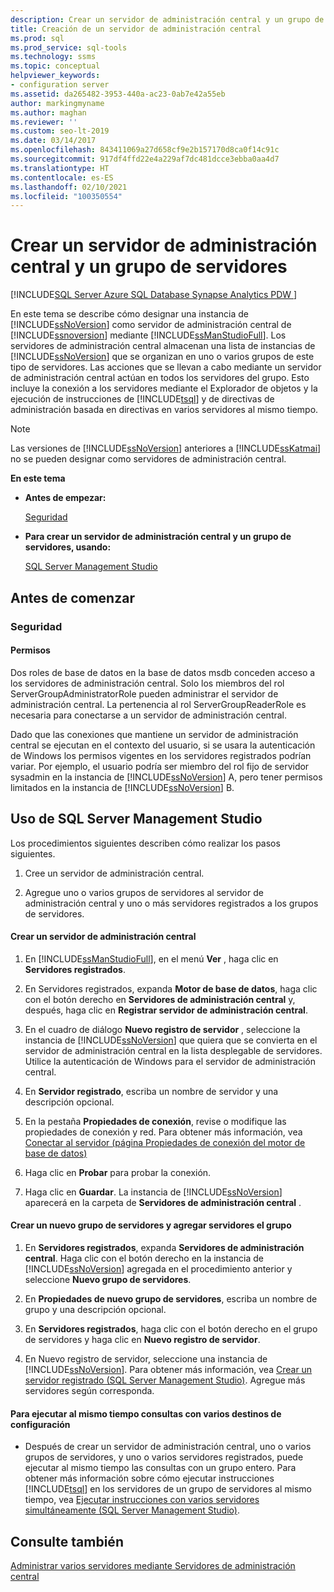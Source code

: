 ```yaml
---
description: Crear un servidor de administración central y un grupo de servidores
title: Creación de un servidor de administración central
ms.prod: sql
ms.prod_service: sql-tools
ms.technology: ssms
ms.topic: conceptual
helpviewer_keywords:
- configuration server
ms.assetid: da265482-3953-440a-ac23-0ab7e42a55eb
author: markingmyname
ms.author: maghan
ms.reviewer: ''
ms.custom: seo-lt-2019
ms.date: 03/14/2017
ms.openlocfilehash: 843411069a27d658cf9e2b157170d8ca0f14c91c
ms.sourcegitcommit: 917df4ffd22e4a229af7dc481dcce3ebba0aa4d7
ms.translationtype: HT
ms.contentlocale: es-ES
ms.lasthandoff: 02/10/2021
ms.locfileid: "100350554"
---
```

# <a name="create-a-central-management-server-and-server-group"></a>Crear un servidor de administración central y un grupo de servidores

[!INCLUDE[SQL Server Azure SQL Database Synapse Analytics PDW ](../../includes/applies-to-version/sql-asdb-asdbmi-asa-pdw.md)]

En este tema se describe cómo designar una instancia de [!INCLUDE[ssNoVersion](../../includes/ssnoversion-md.md)] como servidor de administración central de [!INCLUDE[ssnoversion](../../includes/ssnoversion-md.md)] mediante [!INCLUDE[ssManStudioFull](../../includes/ssmanstudiofull-md.md)]. Los servidores de administración central almacenan una lista de instancias de [!INCLUDE[ssNoVersion](../../includes/ssnoversion-md.md)] que se organizan en uno o varios grupos de este tipo de servidores. Las acciones que se llevan a cabo mediante un servidor de administración central actúan en todos los servidores del grupo. Esto incluye la conexión a los servidores mediante el Explorador de objetos y la ejecución de instrucciones de [!INCLUDE[tsql](../../includes/tsql-md.md)] y de directivas de administración basada en directivas en varios servidores al mismo tiempo.  
  
> [!NOTE]  
>  Las versiones de [!INCLUDE[ssNoVersion](../../includes/ssnoversion-md.md)] anteriores a [!INCLUDE[ssKatmai](../../includes/sskatmai-md.md)] no se pueden designar como servidores de administración central.  
  
 **En este tema**  
  
-   **Antes de empezar:**  
  
     [Seguridad](#Security)  
  
-   **Para crear un servidor de administración central y un grupo de servidores, usando:**  
  
     [SQL Server Management Studio](#SSMSProcedure)  
  
##  <a name="before-you-begin"></a><a name="BeforeYouBegin"></a> Antes de comenzar  
  
###  <a name="security"></a><a name="Security"></a> Seguridad  
  
####  <a name="permissions"></a><a name="Permissions"></a> Permisos  
 Dos roles de base de datos en la base de datos msdb conceden acceso a los servidores de administración central. Solo los miembros del rol ServerGroupAdministratorRole pueden administrar el servidor de administración central. La pertenencia al rol ServerGroupReaderRole es necesaria para conectarse a un servidor de administración central.  
  
 Dado que las conexiones que mantiene un servidor de administración central se ejecutan en el contexto del usuario, si se usara la autenticación de Windows los permisos vigentes en los servidores registrados podrían variar. Por ejemplo, el usuario podría ser miembro del rol fijo de servidor sysadmin en la instancia de [!INCLUDE[ssNoVersion](../../includes/ssnoversion-md.md)] A, pero tener permisos limitados en la instancia de [!INCLUDE[ssNoVersion](../../includes/ssnoversion-md.md)] B.  
  
##  <a name="using-sql-server-management-studio"></a><a name="SSMSProcedure"></a> Uso de SQL Server Management Studio  
 Los procedimientos siguientes describen cómo realizar los pasos siguientes.  
  
1.  Cree un servidor de administración central.  
  
2.  Agregue uno o varios grupos de servidores al servidor de administración central y uno o más servidores registrados a los grupos de servidores.  
  
#### <a name="create-a-central-management-server"></a>Crear un servidor de administración central  
  
1.  En [!INCLUDE[ssManStudioFull](../../includes/ssmanstudiofull-md.md)], en el menú **Ver** , haga clic en **Servidores registrados**.  
  
2.  En Servidores registrados, expanda **Motor de base de datos**, haga clic con el botón derecho en **Servidores de administración central** y, después, haga clic en **Registrar servidor de administración central**.  
  
3.  En el cuadro de diálogo **Nuevo registro de servidor** , seleccione la instancia de [!INCLUDE[ssNoVersion](../../includes/ssnoversion-md.md)] que quiera que se convierta en el servidor de administración central en la lista desplegable de servidores. Utilice la autenticación de Windows para el servidor de administración central.  
  
4.  En **Servidor registrado**, escriba un nombre de servidor y una descripción opcional.  
  
5.  En la pestaña **Propiedades de conexión**, revise o modifique las propiedades de conexión y red. Para obtener más información, vea [Conectar al servidor &#40;página Propiedades de conexión del motor de base de datos&#41;](../f1-help/connect-to-server-connection-properties-page-database-engine.md)  
  
6.  Haga clic en **Probar** para probar la conexión.  
  
7.  Haga clic en **Guardar**. La instancia de [!INCLUDE[ssNoVersion](../../includes/ssnoversion-md.md)] aparecerá en la carpeta de **Servidores de administración central** .  
  
#### <a name="create-a-new-server-group-and-add-servers-to-the-group"></a>Crear un nuevo grupo de servidores y agregar servidores el grupo  
  
1.  En **Servidores registrados**, expanda **Servidores de administración central**. Haga clic con el botón derecho en la instancia de [!INCLUDE[ssNoVersion](../../includes/ssnoversion-md.md)] agregada en el procedimiento anterior y seleccione **Nuevo grupo de servidores**.  
  
2.  En **Propiedades de nuevo grupo de servidores**, escriba un nombre de grupo y una descripción opcional.  
  
3.  En **Servidores registrados**, haga clic con el botón derecho en el grupo de servidores y haga clic en **Nuevo registro de servidor**.  
  
4.  En Nuevo registro de servidor, seleccione una instancia de [!INCLUDE[ssNoVersion](../../includes/ssnoversion-md.md)]. Para obtener más información, vea [Crear un servidor registrado &#40;SQL Server Management Studio&#41;](./create-a-new-registered-server-sql-server-management-studio.md). Agregue más servidores según corresponda.  
  
#### <a name="to-execute-queries-against-several-configuration-targets-at-the-same-time"></a>Para ejecutar al mismo tiempo consultas con varios destinos de configuración  
  
-   Después de crear un servidor de administración central, uno o varios grupos de servidores, y uno o varios servidores registrados, puede ejecutar al mismo tiempo las consultas con un grupo entero. Para obtener más información sobre cómo ejecutar instrucciones [!INCLUDE[tsql](../../includes/tsql-md.md)] en los servidores de un grupo de servidores al mismo tiempo, vea [Ejecutar instrucciones con varios servidores simultáneamente &#40;SQL Server Management Studio&#41;](./execute-statements-against-multiple-servers-simultaneously.md).  
  
## <a name="see-also"></a>Consulte también  
 [Administrar varios servidores mediante Servidores de administración central](../../relational-databases/administer-multiple-servers-using-central-management-servers.md)  
  
